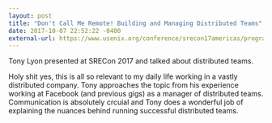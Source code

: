 ```yaml
---
layout: post
title: "Don't Call Me Remote! Building and Managing Distributed Teams"
date: 2017-10-07 22:52:22 -0400
external-url: https://www.usenix.org/conference/srecon17americas/program/presentation/lyon
---
```


Tony Lyon presented at SRECon 2017 and talked about distributed teams.

Holy shit yes, this is all so relevant to my daily life working in a vastly
distributed company. Tony approaches the topic from his experience working
at Facebook (and previous gigs) as a manager of distributed teams.
Communication is absolutely crcuial and Tony does a wonderful job of
explaining the nuances behind running successful distributed teams.
